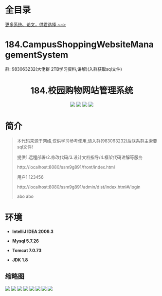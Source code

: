 # 全目录

[更多系统、论文，供君选择 ~~>](https://www.bitwise.net.cn)

# 184.CampusShoppingWebsiteManagementSystem

<p>群: 983063232(大佬群 2TB学习资料,讲解)(入群获取sql文件)</p>

<p><h1 align="center">184.校园购物网站管理系统</h1></p>


<p align="center">
	<img src="https://img.shields.io/badge/jdk-1.8-orange.svg"/>
    <img src="https://img.shields.io/badge/springBoot-5.x-lightgrey.svg"/>
    <img src="https://img.shields.io/badge/vue-3.x-blue.svg"/>
    <img src="https://img.shields.io/badge/mybatis-5.x-yellow.svg"/>
</p>

# 简介


> 本代码来源于网络,仅供学习参考使用,请入群(983063232)后联系群主索要sql文件!
>
> 提供1.远程部署/2.修改代码/3.设计文档指导/4.框架代码讲解等服务
> 
> http://localhost:8080/ssm9g891/front/index.html
> 
> 用户1 123456
> 
> http://localhost:8080/ssm9g891/admin/dist/index.html#/login
> 
> abo abo


# 环境

- <b>IntelliJ IDEA 2009.3</b>

- <b>Mysql 5.7.26</b>

- <b>Tomcat 7.0.73</b>

- <b>JDK 1.8</b>




## 缩略图

![](https://bitwise.oss-cn-heyuan.aliyuncs.com/2024/9/10/678f204b-a595-476b-9846-38d91f4f6f14.png)
![](https://bitwise.oss-cn-heyuan.aliyuncs.com/2024/9/10/f10ff85e-40b9-4661-bb4e-23ab34c6ead7.png)
![](https://bitwise.oss-cn-heyuan.aliyuncs.com/2024/9/10/b0813cd5-2021-49e4-895e-75b25d99ed51.png)
![](https://bitwise.oss-cn-heyuan.aliyuncs.com/2024/9/10/ce5b3ca5-de35-444a-91f4-5019983f0c0b.png)
![](https://bitwise.oss-cn-heyuan.aliyuncs.com/2024/9/10/ec7b9384-b717-47d3-a5cd-1e3da97e2dd5.png)
![](https://bitwise.oss-cn-heyuan.aliyuncs.com/2024/9/10/b57b60c7-59b3-4a4b-8e8e-1b54a9c708d3.png)
![](https://bitwise.oss-cn-heyuan.aliyuncs.com/2024/9/10/e71a41a4-90d1-4936-af71-955e24e588b3.png)
![](https://bitwise.oss-cn-heyuan.aliyuncs.com/2024/9/10/13d89cbf-df3b-4bb7-a0b3-89ece599d2e7.png)

